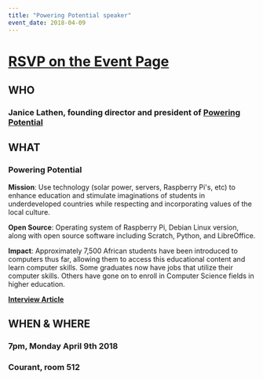 ```yaml
---
title: "Powering Potential speaker"
event_date: 2018-04-09
---
```


# [RSVP on the Event Page](https://orgsync.com/170073/events/2357076/occurrences/5627360)

## WHO

### Janice Lathen, founding director and president of [Powering Potential](http://www.poweringpotential.org/)

## WHAT

### Powering Potential

**Mission**: Use technology (solar power, servers, Raspberry Pi's, etc) to enhance education and stimulate imaginations of students in underdeveloped countries while respecting and incorporating values of the local culture.

**Open Source**: Operating system of Raspberry Pi, Debian Linux version, along with open source software including Scratch, Python, and LibreOffice.

**Impact**: Approximately 7,500 African students have been introduced to computers thus far, allowing them to access this educational content and learn computer skills. Some graduates now have jobs that utilize their computer skills. Others have gone on to enroll in Computer Science fields in higher education.

[**Interview Article**](https://opensource.com/education/16/6/interview-janice-lathen-powering-potential)

## WHEN & WHERE

### 7pm, Monday April 9th 2018

### Courant, room 512

